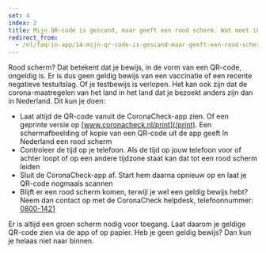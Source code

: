 ```yaml
---
set: 4
index: 2
title: Mijn QR-code is gescand, maar geeft een rood scherm. Wat moet ik doen?
redirect_from: 
  - /nl/faq-in-app/14-mijn-qr-code-is-gescand-maar-geeft-een-rood-scherm-wat-moet-ik-doen
---
```

Rood scherm? Dat betekent dat je bewijs, in de vorm van een QR-code, ongeldig is. Er is dus geen geldig bewijs van een vaccinatie of een recente negatieve testuitslag. Of je testbewijs is verlopen. Het kan ook zijn dat de corona-maatregelen van het land in het land dat je bezoekt anders zijn dan in Nederland. Dit kun je doen:

- Laat altijd de QR-code vanuit de CoronaCheck-app zien. Of een geprinte versie op [www.coronacheck.nl/print](/print). Een schermafbeelding of kopie van een QR-code uit de app geeft In Nederland een rood scherm
- Controleer de tijd op je telefoon. Als de tijd op jouw telefoon voor of achter loopt of op een andere tijdzone staat kan dat tot een rood scherm leiden
- Sluit de CoronaCheck-app af. Start hem daarna opnieuw op en laat je QR-code nogmaals scannen
- Blijft er een rood scherm komen, terwijl je wel een geldig bewijs hebt? Neem dan contact op met de CoronaCheck helpdesk, telefoonnummer: <a href="tel:0800-1421">0800-1421</a>

Er is altijd een groen scherm nodig voor toegang. Laat daarom je geldige QR-code zien via de app of op papier. Heb je geen geldig bewijs? Dan kun je helaas niet naar binnen. 
